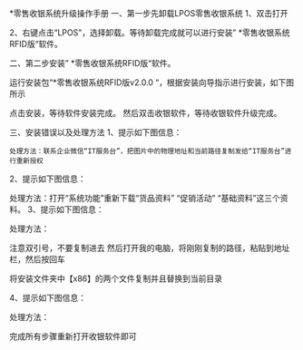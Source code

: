 *零售收银系统升级操作手册
一、第一步先卸载LPOS零售收银系统
1、双击打开

2、右键点击“LPOS”，选择卸载。等待卸载完成就可以进行安装” *零售收银系统RFID版“软件。


二、第二步安装” *零售收银系统RFID版“软件。

运行安装包“*零售收银系统RFID版v2.0.0 “，根据安装向导指示进行安装，如下图所示



 



点击安装，等待软件安装完成。 然后双击收银软件，等待收银软件升级完成。



三、安装错误以及处理方法
1、提示如下图信息：


	处理方法：联系企业微信“IT服务台”，把图片中的物理地址和当前路径复制发给“IT服务台”进行重新授权

2、提示如下图信息：

处理方法：打开“系统功能”重新下载“货品资料” “促销活动” “基础资料”这三个资料。
3、提示如下图信息：


处理方法：



注意双引号，不要复制进去
然后打开我的电脑，将刚刚复制的路径，粘贴到地址栏，然后按回车


将安装文件夹中【x86】的两个文件复制并且替换到当前目录





4、提示如下图信息：

处理方法：



完成所有步骤重新打开收银软件即可